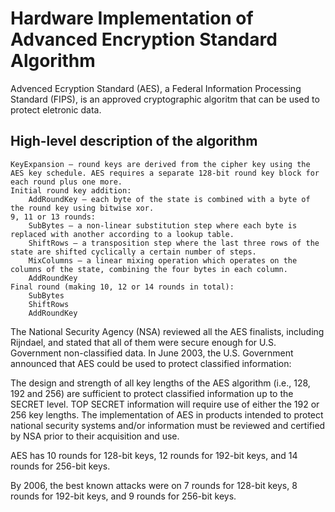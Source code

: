 <h1>Hardware Implementation of Advanced Encryption Standard Algorithm</h1>

Advenced Ecryption Standard (AES), a Federal Information Processing Standard (FIPS), is an approved cryptographic algoritm that can be used to protect eletronic data.

<h2>High-level description of the algorithm</h2>

    KeyExpansion – round keys are derived from the cipher key using the AES key schedule. AES requires a separate 128-bit round key block for each round plus one more.
    Initial round key addition:
        AddRoundKey – each byte of the state is combined with a byte of the round key using bitwise xor.
    9, 11 or 13 rounds:
        SubBytes – a non-linear substitution step where each byte is replaced with another according to a lookup table.
        ShiftRows – a transposition step where the last three rows of the state are shifted cyclically a certain number of steps.
        MixColumns – a linear mixing operation which operates on the columns of the state, combining the four bytes in each column.
        AddRoundKey
    Final round (making 10, 12 or 14 rounds in total):
        SubBytes
        ShiftRows
        AddRoundKey
        
The National Security Agency (NSA) reviewed all the AES finalists, including Rijndael, and stated that all of them were secure enough for U.S. Government non-classified data. In June 2003, the U.S. Government announced that AES could be used to protect classified information: 

The design and strength of all key lengths of the AES algorithm (i.e., 128, 192 and 256) are sufficient to protect classified 	information up to the SECRET level. TOP SECRET information will require use of either the 192 or 256 key lengths. The 		implementation of AES in products intended to protect national security systems and/or information must be reviewed and 		certified by NSA prior to their acquisition and use.

AES has 10 rounds for 128-bit keys, 12 rounds for 192-bit keys, and 14 rounds for 256-bit keys.

By 2006, the best known attacks were on 7 rounds for 128-bit keys, 8 rounds for 192-bit keys, and 9 rounds for 256-bit keys.
